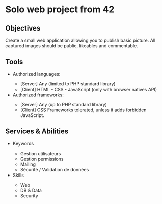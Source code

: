 <h1>Solo web project from 42</h1>

<h2>Objectives</h2>
<p></p>Create a small web application allowing you to publish basic picture.
All captured images should be public, likeables and commentable.</p>

<h2>Tools</h2>
<ul>
  <li>Authorized languages:</li>
  <ul>
    <li>[Server] Any (limited to PHP standard library)</li>
    <li>[Client] HTML - CSS - JavaScript (only with browser natives API)</li>
  </ul>
  <li>Authorized frameworks:</li>
  <ul>
    <li>[Server] Any (up to PHP standard library)</li>
    <li>[Client] CSS Frameworks tolerated, unless it adds forbidden JavaScript.</li>
  </ul>
</ul>

<h2>Services & Abilities</h2>
<ul>
  <li>Keywords</li>
  <ul>
    <li>Gestion utilisateurs</li>
    <li>Gestion permissions</li>
    <li>Mailing</li>
    <li>Sécurité / Validation de données
</li>
  </ul>
  <li>Skills</li>
  <ul>
    <li>Web</li>
    <li>DB & Data</li>
    <li>Security</li>
  </ul>
</ul>
